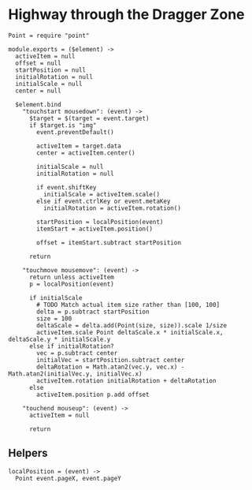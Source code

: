 Highway through the Dragger Zone
================================

    Point = require "point"

    module.exports = ($element) ->
      activeItem = null
      offset = null
      startPosition = null
      initialRotation = null
      initialScale = null
      center = null

      $element.bind
        "touchstart mousedown": (event) ->
          $target = $(target = event.target)
          if $target.is "img"
            event.preventDefault()

            activeItem = target.data
            center = activeItem.center()

            initialScale = null
            initialRotation = null

            if event.shiftKey
              initialScale = activeItem.scale()
            else if event.ctrlKey or event.metaKey
              initialRotation = activeItem.rotation()

            startPosition = localPosition(event)
            itemStart = activeItem.position()

            offset = itemStart.subtract startPosition

          return

        "touchmove mousemove": (event) ->
          return unless activeItem
          p = localPosition(event)

          if initialScale
            # TODO Match actual item size rather than [100, 100]
            delta = p.subtract startPosition
            size = 100
            deltaScale = delta.add(Point(size, size)).scale 1/size
            activeItem.scale Point deltaScale.x * initialScale.x, deltaScale.y * initialScale.y
          else if initialRotation?
            vec = p.subtract center
            initialVec = startPosition.subtract center
            deltaRotation = Math.atan2(vec.y, vec.x) - Math.atan2(initialVec.y, initialVec.x)
            activeItem.rotation initialRotation + deltaRotation
          else
            activeItem.position p.add offset

        "touchend mouseup": (event) ->
          activeItem = null

          return

Helpers
-------

    localPosition = (event) ->
      Point event.pageX, event.pageY
